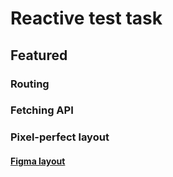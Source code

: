 # Reactive test task 

## Featured

### Routing
### Fetching API
### Pixel-perfect layout

#### [Figma layout](https://www.figma.com/file/OrPtSzZWz1hkGxGLNTjs05/%D0%A2%D0%B5%D1%81%D1%82%D0%BE%D0%B2%D0%BE%D0%B5-%D0%B7%D0%B0%D0%B4%D0%B0%D0%BD%D0%B8%D0%B5-(Copy)?node-id=0%3A1)
